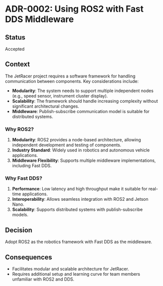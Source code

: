 # ADR-0002: Using ROS2 with Fast DDS Middleware

## **Status**
Accepted  

## **Context**
The JetRacer project requires a software framework for handling communication between components. Key considerations include:  

- **Modularity**: The system needs to support multiple independent nodes (e.g., speed sensor, instrument cluster display).  
- **Scalability**: The framework should handle increasing complexity without significant architectural changes.  
- **Middleware**: Publish-subscribe communication model is suitable for distributed systems.

### Why ROS2?  
1. **Modularity**: ROS2 provides a node-based architecture, allowing independent development and testing of components.  
2. **Industry Standard**: Widely used in robotics and autonomous vehicle applications.  
3. **Middleware Flexibility**: Supports multiple middleware implementations, including Fast DDS.  

### Why Fast DDS?  
1. **Performance**: Low latency and high throughput make it suitable for real-time applications.  
2. **Interoperability**: Allows seamless integration with ROS2 and Jetson Nano.  
3. **Scalability**: Supports distributed systems with publish-subscribe models.

## **Decision**
Adopt ROS2 as the robotics framework with Fast DDS as the middleware.

## **Consequences**
- Facilitates modular and scalable architecture for JetRacer.  
- Requires additional setup and learning curve for team members unfamiliar with ROS2 and DDS.  


